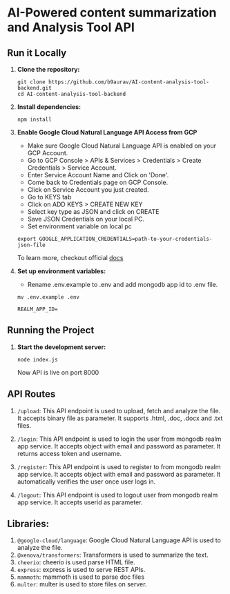 # AI-Powered content summarization and Analysis Tool API

## Run it Locally

1. **Clone the repository:**
    ```
    git clone https://github.com/b9aurav/AI-content-analysis-tool-backend.git
    cd AI-content-analysis-tool-backend
    ```

2. **Install dependencies:**
    ```
    npm install
    ```

3. **Enable Google Cloud Natural Language API Access from GCP**
    
    * Make sure Google Cloud Natural Language API is enabled on your GCP Account.
    * Go to GCP Console > APIs & Services > Credentials > Create Credentials > Service Account.
    * Enter Service Account Name and Click on 'Done'.
    * Come back to Credentials page on GCP Console.
    * Click on Service Account you just created.
    * Go to KEYS tab
    * Click on ADD KEYS > CREATE NEW KEY
    * Select key type as JSON and click on CREATE
    * Save JSON Credentials on your local PC.
    * Set environment variable on local pc
    ```
    export GOOGLE_APPLICATION_CREDENTIALS=path-to-your-credentials-json-file
    ``` 
    To learn more, checkout official [docs](https://developers.google.com/analytics/devguides/config/admin/v1/quickstart-client-libraries)

3. **Set up environment variables:**
    - Rename .env.example to .env and add mongodb app id to .env file.
    ```
    mv .env.example .env
    ```
    ```
    REALM_APP_ID=
    ```

## Running the Project

1. **Start the development server:**
    ```
    node index.js
    ```
    Now API is live on port 8000

## API Routes

1. `/upload`: This API endpoint is used to upload, fetch and analyze the file. It accepts binary file as parameter. It supports .html, .doc, .docx and .txt files.

2. `/login`: This API endpoint is used to login the user from mongodb realm app service. It accepts object with email and password as parameter. It returns access token and username.

3. `/register`: This API endpoint is used to register to from mongodb realm app service. It accepts object with email and password as parameter. It automatically verifies the user once user logs in.

4. `/logout`: This API endpoint is used to logout user from mongodb realm app service. It accepts userid as parameter.

## Libraries:

1. `@google-cloud/language`: Google Cloud Natural Language API is used to analyze the file.
2. `@xenova/transformers`: Transformers is used to summarize the text.
3. `cheerio`: cheerio is used parse HTML file.
4. `express`: express is used to serve REST APIs.
5. `mammoth`: mammoth is used to parse doc files
6. `multer`: multer is used to store files on server.
